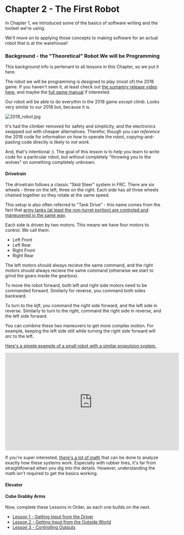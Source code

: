 # Chapter 2 - The First Robot

In Chapter 1, we introduced some of the basics of software writing and the toolset we're using.

We'll move on to applying those concepts to making software for an actual robot that is at the warehouse!

### Background - the "Theoretical" Robot We will be Programming

This background info is pertenant to all lessons in this Chapter, so we put it here.

The robot we will be programming is designed to play (most of) the 2018 game. If you haven't seen it, at least check out [the sumamry release video here](https://www.youtube.com/watch?v=HZbdwYiCY74), and maybe the [full game manual](https://firstfrc.blob.core.windows.net/frc2018/Manual/2018FRCGameSeasonManual.pdf) if interested.

Our robot will be able to do everythin in the 2018 game _except climb_. Looks very similar to our 2018 bot, because it is. 

![2018_robot.jpg](https://robotcasserole.org/assets/img/general/2018_robot.jpg)

It's had the climber removed for safety and simplicity, and the electronics swapped out with cheaper alternatives. Therefor, though you can _reference_ the 2018 code for information on how to operate the robot, copying-and-pasting code directly is likely to _not work_. 

And, that's intentional :). The goal of this lesson is to help you learn to write code for a paritcular robot, but without completely "throwing you to the wolves" on something completely unknown.

#### Drivetrain

The drivetrain follows a classic "Skid Steer" system in FRC. There are six wheels - three on the left, three on the right. Each side has all three wheels chained together so they rotate at the same speed.

This setup is also often referred to "Tank Drive" - this name comes from the fact that [army tanks (at least the non-turret portion) are controled and maneuvered in the same way](https://www.youtube.com/watch?v=u1mH-_h3_1Q). 

Each side is driven by two motors. This means we have four motors to control. We call them:

* Left Front
* Left Rear
* Right Front
* Right Rear

The left motors should always recieve the same command, and the right motors should always recieve the same command (otherwise we start to grind the gears inside the gearbox).

To move the robot forward, both left and right side motors need to be commanded forward. Similarly for reverse, you command both sides backward.

To turn to the _left_, you command the right side forward, and the left side in reverse. Similarly to turn to the _right_, command the right side in reverse, and the left side forward.

You can combine these two maneuvers to get more complex motion. For example, keeping the left side still while turning the right side forward will _arc_ to the left.

[Here's a simple example of a small robot with a similar propulsion system.](https://www.youtube.com/watch?v=rpiNZSJoHKw)

<iframe width="560" height="315" src="https://www.youtube.com/embed/rpiNZSJoHKw" frameborder="0" allow="accelerometer; autoplay; encrypted-media; gyroscope; picture-in-picture" allowfullscreen></iframe>

If you're super interested, [there's a lot of math](http://matwbn.icm.edu.pl/ksiazki/amc/amc14/amc1445.pdf) that can be done to analyze exactly how these systems work. Especially with rubber tires, it's far from straightfowrad when you dig into the details. However, understanding the math isn't required to get the basics working.

#### Elevator

#### Cube Grabby Arms


Now, complete these Lessons in Order, as each one builds on the next.

* [Lesson 1 - Getting Input from the Driver](./lesson1.md)
* [Lesson 2 - Getting Input from the Outside World](./lesson2.md)
* [Lesson 3 - Controlling Outputs](./lesson3.md)
